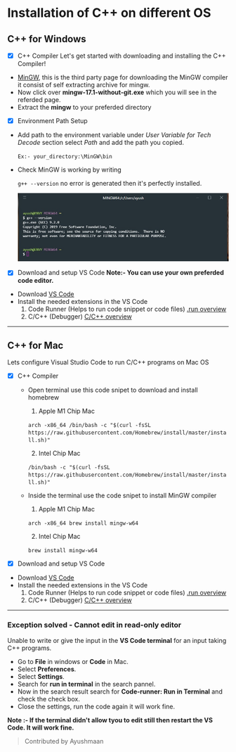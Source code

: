 # Installation of C++ on different OS

 
## C++ for Windows

- [x] C++ Compiler
Let's get started with downloading and installing the C++ Compiler! 
- [MinGW](https://nuwen.net/mingw.html), this is the third party page for downloading the MinGW compiler it consist of self extracting archive for mingw.
- Now click over **mingw-17.1-without-git.exe** which you will see in the referded page.
 - Extract the **mingw** to your preferded directory
  - [x] Environment Path Setup
 -  Add path to the environment variable under 
 *User Variable for Tech Decode* section select *Path* and add the path you copied.
		
    `Ex:- your_directory:\MinGW\bin`

- Check MinGW is working by writing
		
    `g++ --version` no error is generated then it's perfectly installed.
	
  ![](image.jpg)
  
- [x] Download and setup VS Code
**Note:- You can use your own preferded code editor.**
 - Download [VS Code](https://code.visualstudio.com/)
- Install the needed extensions in the VS Code
	1. Code Runner (Helps to run code snippet or code files)
[.run overview](https://github.com/formulahendry/vscode-code-runner)
	2. C/C++ (Debugger)
[C/C++ overview](https://code.visualstudio.com/docs/languages/cpp)
---
## C++ for Mac

Lets configure Visual Studio Code to run C/C++ programs on Mac OS
- [x] C++ Compiler
	- Open terminal use this code snipet to download and install homebrew
			
      1. Apple M1 Chip Mac
			
      `arch -x86_64 /bin/bash -c "$(curl -fsSL https://raw.githubusercontent.com/Homebrew/install/master/install.sh)"`
			
      2. Intel Chip Mac
			
      `/bin/bash -c "$(curl -fsSL https://raw.githubusercontent.com/Homebrew/install/master/install.sh)"`
	- Inside the terminal use the code snipet to install MinGW compiler 
			
      1. Apple M1 Chip Mac
			
      `arch -x86_64 brew install mingw-w64`
			
      2. Intel Chip Mac
			
      `brew install mingw-w64`

- [x] Download and setup VS Code
 - Download [VS Code](https://code.visualstudio.com/)
- Install the needed extensions in the VS Code
	1. Code Runner (Helps to run code snippet or code files)
[.run overview](https://github.com/formulahendry/vscode-code-runner)
	2. C/C++ (Debugger)
[C/C++ overview](https://code.visualstudio.com/docs/languages/cpp)

---
### Exception solved - Cannot edit in read-only editor

Unable to write or give the input in the **VS Code terminal** for an input taking C++ programs.

-  Go to **File** in windows or **Code** in Mac.
-  Select **Preferences**.
-  Select **Settings**.
-  Search for **run in terminal** in the search pannel.
-  Now in the search result search for **Code-runner: Run in Terminal** and check the check box.
-  Close the settings, run the code again it will work fine.

**Note :- If the terminal didn't allow tyou to edit still then restart the VS Code. It will work fine.**   

> Contributed by Ayushmaan